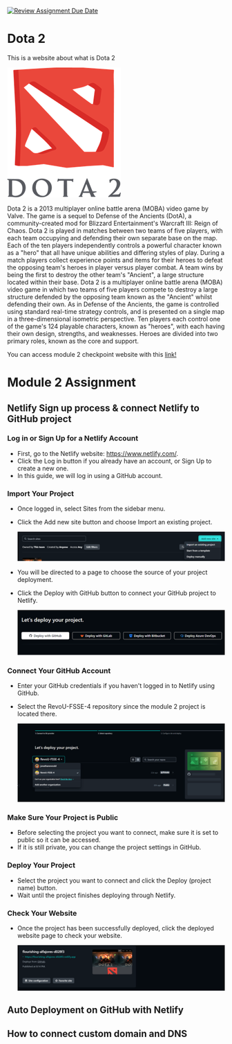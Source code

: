 [![Review Assignment Due Date](https://classroom.github.com/assets/deadline-readme-button-24ddc0f5d75046c5622901739e7c5dd533143b0c8e959d652212380cedb1ea36.svg)](https://classroom.github.com/a/-vSzXkEt)

# Dota 2

This is a website about what is Dota 2

![Dota-2-Logo](./img/dota-2-logo.png)

Dota 2 is a 2013 multiplayer online battle arena (MOBA) video game by Valve. The game is a sequel to Defense of the Ancients (DotA), a community-created mod for Blizzard Entertainment's Warcraft III: Reign of Chaos. Dota 2 is played in matches between two teams of five players, with each team occupying and defending their own separate base on the map. Each of the ten players independently controls a powerful character known as a "hero" that all have unique abilities and differing styles of play. During a match players collect experience points and items for their heroes to defeat the opposing team's heroes in player versus player combat. A team wins by being the first to destroy the other team's "Ancient", a large structure located within their base. Dota 2 is a multiplayer online battle arena (MOBA) video game in which two teams of five players compete to destroy a large structure defended by the opposing team known as the "Ancient" whilst defending their own. As in Defense of the Ancients, the game is controlled using standard real-time strategy controls, and is presented on a single map in a three-dimensional isometric perspective. Ten players each control one of the game's 124 playable characters, known as "heroes", with each having their own design, strengths, and weaknesses. Heroes are divided into two primary roles, known as the core and support.

You can access module 2 checkpoint website with this [link!](https://65d9f928c4acfbff678568b5--soft-genie-720dcf.netlify.app/)

# Module 2 Assignment

## Netlify Sign up process & connect Netlify to GitHub project

### Log in or Sign Up for a Netlify Account

- First, go to the Netlify website: https://www.netlify.com/.
- Click the Log in button if you already have an account, or Sign Up to create a new one.
- In this guide, we will log in using a GitHub account.

### Import Your Project

- Once logged in, select Sites from the sidebar menu.
- Click the Add new site button and choose Import an existing project.

  ![Import Project](./img/import-project.png)

- You will be directed to a page to choose the source of your project deployment.
- Click the Deploy with GitHub button to connect your GitHub project to Netlify.

  ![Deploy Github](./img/deploy-github.png)

### Connect Your GitHub Account

- Enter your GitHub credentials if you haven't logged in to Netlify using GitHub.
- Select the RevoU-FSSE-4 repository since the module 2 project is located there.

  ![Connect GitHub](./img/connect-github.png)

### Make Sure Your Project is Public

- Before selecting the project you want to connect, make sure it is set to public so it can be accessed.
- If it is still private, you can change the project settings in GitHub.

### Deploy Your Project

- Select the project you want to connect and click the Deploy (project name) button.
- Wait until the project finishes deploying through Netlify.

### Check Your Website

- Once the project has been successfully deployed, click the deployed website page to check your website.

  ![Check Website](./img/check-website.png)

## Auto Deployment on GitHub with Netlify

## How to connect custom domain and DNS
